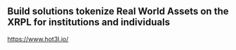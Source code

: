 ## Build solutions tokenize Real World Assets on the XRPL for institutions and individuals

https://www.hot3l.io/

